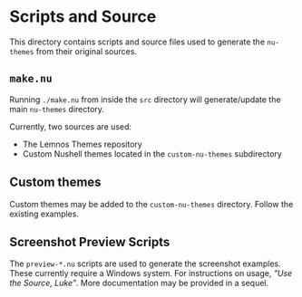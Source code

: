# Scripts and Source

This directory contains scripts and source files used to generate the `nu-themes` from their original sources.

## `make.nu`

Running `./make.nu` from inside the `src` directory will generate/update the main `nu-themes` directory.

Currently, two sources are used:

- The Lemnos Themes repository
- Custom Nushell themes located in the `custom-nu-themes` subdirectory

## Custom themes

Custom themes may be added to the `custom-nu-themes` directory. Follow the existing examples.

## Screenshot Preview Scripts

The `preview-*.nu` scripts are used to generate the screenshot examples. These currently require a Windows system. For instructions on usage, _"Use the Source, Luke"_. More documentation may be provided in a sequel.
